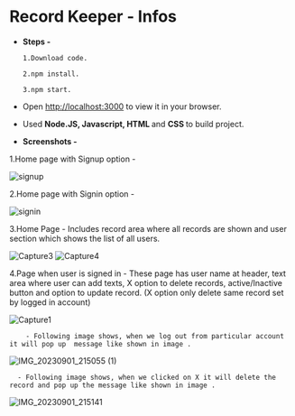 # Record Keeper - Infos
* <b>Steps -</b>

      1.Download code.

      2.npm install.

      3.npm start.

* Open [http://localhost:3000](http://localhost:3000) to view it in your browser.

* Used <b>Node.JS, Javascript, HTML </b> and <b> CSS </b> to build project.

* <b>Screenshots - </b>

 1.Home page with Signup option - 
 
 ![signup](https://github.com/Nitnawarerutika/Record-Keeper/assets/130966188/e8465d25-fa26-4a84-a887-b09af8b8298f)
 
 2.Home page with Signin option - 
 
![signin](https://github.com/Nitnawarerutika/Record-Keeper/assets/130966188/4291599a-95d5-4493-9294-130f5c5a39e9)

3.Home Page - Includes record area where all records are shown and user section which shows the list of all users.

![Capture3](https://github.com/Nitnawarerutika/Record-Keeper/assets/130966188/a94dbb31-03e4-4767-8809-28bc0828fe8f)
![Capture4](https://github.com/Nitnawarerutika/Record-Keeper/assets/130966188/f2447f06-49b0-4bcb-9b75-2da8f03e8c60)

4.Page when user is signed in - These page has user name at header, text area where user can add texts, X option to delete records, active/Inactive button and option to update record.
(X option only delete same record set by logged in account)

![Capture1](https://github.com/Nitnawarerutika/Record-Keeper/assets/130966188/30b3a20c-ca33-43e7-8db2-f6ec868dbaee)




        - Following image shows, when we log out from particular account it will pop up  message like shown in image .

![IMG_20230901_215055 (1)](https://github.com/Nitnawarerutika/Record-Keeper/assets/130966188/64a03f5e-0c4d-40fc-bff6-c38c1dfda404)

      - Following image shows, when we clicked on X it will delete the record and pop up the message like shown in image .
      
![IMG_20230901_215141](https://github.com/Nitnawarerutika/Record-Keeper/assets/130966188/4e281ace-22b2-4c70-9fa8-15c0b4b84e3d)
